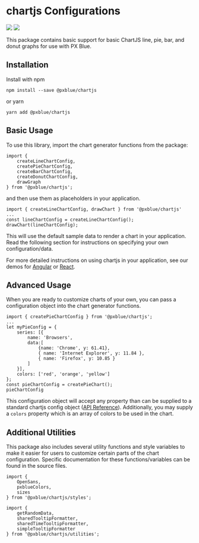 # chartjs Configurations
[![](https://img.shields.io/npm/v/@pxblue/chartjs.svg?label=@pxblue/chartjs&style=flat)](https://www.npmjs.com/package/@pxblue/chartjs)
[![](https://img.shields.io/circleci/project/github/pxblue/chartjs/master.svg?style=flat)](https://circleci.com/gh/pxblue/chartjs/tree/master)

This package contains basic support for basic ChartJS line, pie, bar, and donut graphs for use with PX Blue. 

## Installation
Install with npm
```
npm install --save @pxblue/chartjs
```
or yarn
```
yarn add @pxblue/chartjs
```

## Basic Usage
To use this library, import the chart generator functions from the package:

```
import { 
    createLineChartConfig, 
    createPieChartConfig, 
    createBarChartConfig, 
    createDonutChartConfig,
    drawGraph 
} from '@pxblue/chartjs'; 
```

and then use them as placeholders in your application.

```
import { createLineChartConfig, drawChart } from '@pxblue/chartjs'
...
const lineChartConfig = createLineChartConfig();
drawChart(lineChartConfig);
```
This will use the default sample data to render a chart in your application. Read the following section for instructions on specifying your own configuration/data.

For more detailed instructions on using chartjs in your application, see our demos for [Angular](https://stackblitz.com/github/pxblue/chartjs/tree/master/demo-angular) or [React](https://stackblitz.com/github/pxblue/chartjs/tree/master/demo-react).

## Advanced Usage
When you are ready to customize charts of your own, you can pass a configuration object into the chart generator functions. 

```
import { createPieChartConfig } from '@pxblue/chartjs';
...
let myPieConfig = {
    series: [{
        name: 'Browsers',
        data:[
            {name: 'Chrome', y: 61.41},
            { name: 'Internet Explorer', y: 11.84 }, 
            { name: 'Firefox', y: 10.85 }
        ]
    }],
    colors: ['red', 'orange', 'yellow']
};
const pieChartConfig = createPieChart();
pieChartConfig

```
This configuration object will accept any property than can be supplied to a standard chartjs config object ([API Reference](https://api.chartjs.com/chartjs/)). Additionally, you may supply a ```colors``` property which is an array of colors to be used in the chart.


## Additional Utilities
This package also includes several utility functions and style variables to make it easier for users to customize certain parts of the chart configuration. Specific documentation for these functions/variables can be found in the source files.

```
import {
    OpenSans,       
    pxblueColors,
    sizes
} from '@pxblue/chartjs/styles';

import {
    getRandomData,       
    sharedTooltipFormatter,
    sharedTimeTooltipFormatter,
    simpleTooltipFormatter
} from '@pxblue/chartjs/utilities';
```
